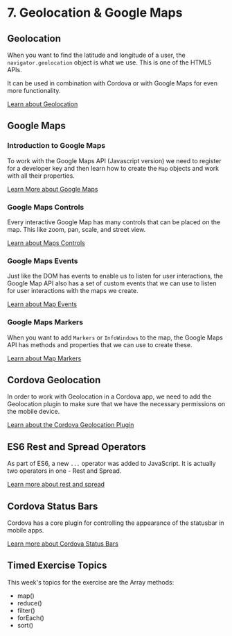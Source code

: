 # 7. Geolocation & Google Maps

## Geolocation

When you want to find the latitude and longitude of a user, the `navigator.geolocation` object is what we use. This is one of the HTML5 APIs.

It can be used in combination with Cordova or with Google Maps for even more functionality.

[Learn about Geolocation](./geolocation.md)

## Google Maps

### Introduction to Google Maps

To work with the Google Maps API (Javascript version) we need to register for a developer key and then learn how to create the `Map` objects and work with all their properties.

[Learn More about Google Maps](./google-maps.md)

### Google Maps Controls

Every interactive Google Map has many controls that can be placed on the map. This like zoom, pan, scale, and street view. 

[Learn about Maps Controls](./google-maps-controls.md)

### Google Maps Events

Just like the DOM has events to enable us to listen for user interactions, the Google Map API also has a set of custom events that we can use to listen for user interactions with the maps we create.

[Learn about Map Events](./google-maps-events.md)

### Google Maps Markers

When you want to add `Markers` or `InfoWindows` to the map, the Google Maps API has methods and properties that we can use to create these.

[Learn about Map Markers](./google-maps-markers.md)



## Cordova Geolocation

In order to work with Geolocation in a Cordova app, we need to add the Geolocation plugin to make sure that we have the necessary permissions on the mobile device.

[Learn about the Cordova Geolocation Plugin](./cordova-geolocation.md)

## ES6 Rest and Spread Operators

As part of ES6, a new `...` operator was added to JavaScript. It is actually two operators in one - Rest and Spread.

[Learn more about rest and spread](./rest-spread.md)

## Cordova Status Bars

Cordova has a core plugin for controlling the appearance of the statusbar in mobile apps.

[Learn more about Cordova Status Bars](./cordova-status.md)

## Timed Exercise Topics

This week's topics for the exercise are the Array methods:

- map()
- reduce()
- filter()
- forEach()
- sort()
